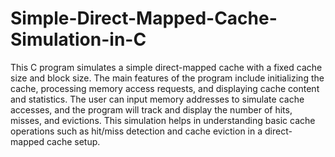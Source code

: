 # Simple-Direct-Mapped-Cache-Simulation-in-C

This C program simulates a simple direct-mapped cache with a fixed cache size and block size. The main features of the program include initializing the cache, processing memory access requests, and displaying cache content and statistics. The user can input memory addresses to simulate cache accesses, and the program will track and display the number of hits, misses, and evictions. This simulation helps in understanding basic cache operations such as hit/miss detection and cache eviction in a direct-mapped cache setup.
